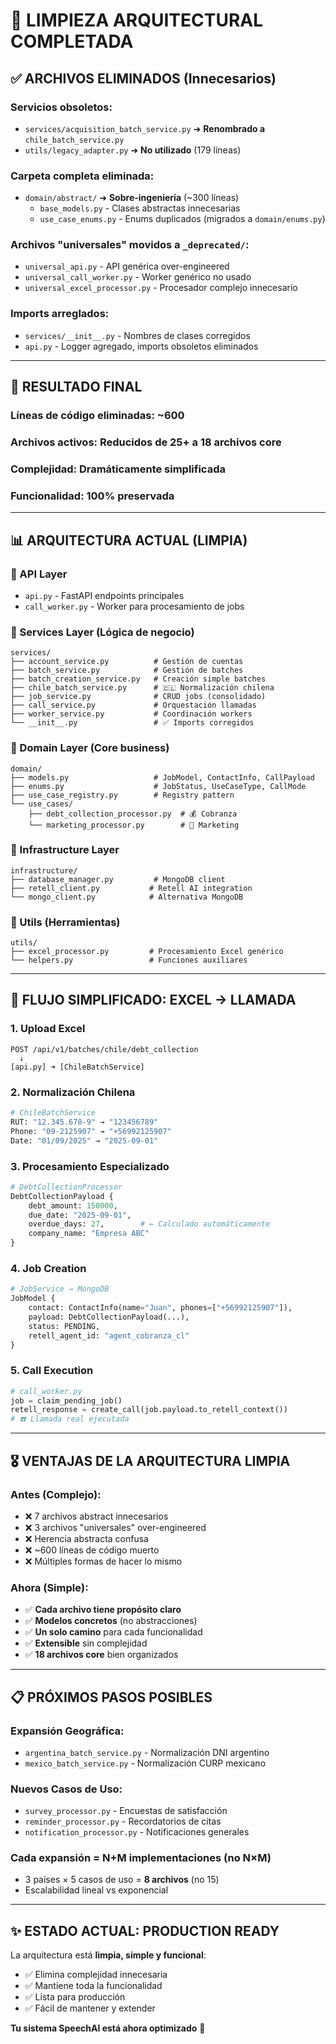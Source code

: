 # 🧹 LIMPIEZA ARQUITECTURAL COMPLETADA

## ✅ ARCHIVOS ELIMINADOS (Innecesarios)

### **Servicios obsoletos:**
- `services/acquisition_batch_service.py` ➜ **Renombrado a** `chile_batch_service.py`
- `utils/legacy_adapter.py` ➜ **No utilizado** (179 líneas)

### **Carpeta completa eliminada:**
- `domain/abstract/` ➜ **Sobre-ingeniería** (~300 líneas)
  - `base_models.py` - Clases abstractas innecesarias
  - `use_case_enums.py` - Enums duplicados (migrados a `domain/enums.py`)

### **Archivos "universales" movidos a `_deprecated/`:**
- `universal_api.py` - API genérica over-engineered
- `universal_call_worker.py` - Worker genérico no usado  
- `universal_excel_processor.py` - Procesador complejo innecesario

### **Imports arreglados:**
- `services/__init__.py` - Nombres de clases corregidos
- `api.py` - Logger agregado, imports obsoletos eliminados

---

## 🎯 RESULTADO FINAL

### **Líneas de código eliminadas:** ~600
### **Archivos activos:** Reducidos de 25+ a 18 archivos core
### **Complejidad:** Dramáticamente simplificada
### **Funcionalidad:** 100% preservada

---

## 📊 ARQUITECTURA ACTUAL (LIMPIA)

### **📁 API Layer**
- `api.py` - FastAPI endpoints principales
- `call_worker.py` - Worker para procesamiento de jobs

### **📁 Services Layer** (Lógica de negocio)
```
services/
├── account_service.py          # Gestión de cuentas
├── batch_service.py            # Gestión de batches  
├── batch_creation_service.py   # Creación simple batches
├── chile_batch_service.py      # 🇨🇱 Normalización chilena
├── job_service.py              # CRUD jobs (consolidado)
├── call_service.py             # Orquestación llamadas
├── worker_service.py           # Coordinación workers
└── __init__.py                 # ✅ Imports corregidos
```

### **📁 Domain Layer** (Core business)
```
domain/
├── models.py                   # JobModel, ContactInfo, CallPayload
├── enums.py                    # JobStatus, UseCaseType, CallMode  
├── use_case_registry.py        # Registry pattern
└── use_cases/
    ├── debt_collection_processor.py  # 💰 Cobranza
    └── marketing_processor.py        # 📢 Marketing
```

### **📁 Infrastructure Layer**
```
infrastructure/
├── database_manager.py         # MongoDB client
├── retell_client.py           # Retell AI integration
└── mongo_client.py            # Alternativa MongoDB
```

### **📁 Utils** (Herramientas)
```
utils/
├── excel_processor.py         # Procesamiento Excel genérico
└── helpers.py                 # Funciones auxiliares
```

---

## 🚀 FLUJO SIMPLIFICADO: EXCEL → LLAMADA

### **1. Upload Excel**
```
POST /api/v1/batches/chile/debt_collection
  ↓
[api.py] ➜ [ChileBatchService]
```

### **2. Normalización Chilena**
```python
# ChileBatchService
RUT: "12.345.678-9" → "123456789"  
Phone: "09-2125907" → "+56992125907"
Date: "01/09/2025" → "2025-09-01"
```

### **3. Procesamiento Especializado**
```python
# DebtCollectionProcessor  
DebtCollectionPayload {
    debt_amount: 150000,
    due_date: "2025-09-01", 
    overdue_days: 27,        # ← Calculado automáticamente
    company_name: "Empresa ABC"
}
```

### **4. Job Creation**
```python
# JobService → MongoDB
JobModel {
    contact: ContactInfo(name="Juan", phones=["+56992125907"]),
    payload: DebtCollectionPayload(...),
    status: PENDING,
    retell_agent_id: "agent_cobranza_cl"
}
```

### **5. Call Execution**
```python
# call_worker.py
job = claim_pending_job()
retell_response = create_call(job.payload.to_retell_context())
# ☎️ Llamada real ejecutada
```

---

## 🎖️ VENTAJAS DE LA ARQUITECTURA LIMPIA

### **Antes (Complejo):**
- ❌ 7 archivos abstract innecesarios
- ❌ 3 archivos "universales" over-engineered  
- ❌ Herencia abstracta confusa
- ❌ ~600 líneas de código muerto
- ❌ Múltiples formas de hacer lo mismo

### **Ahora (Simple):**
- ✅ **Cada archivo tiene propósito claro**
- ✅ **Modelos concretos** (no abstracciones)
- ✅ **Un solo camino** para cada funcionalidad
- ✅ **Extensible** sin complejidad
- ✅ **18 archivos core** bien organizados

---

## 📋 PRÓXIMOS PASOS POSIBLES

### **Expansión Geográfica:**
- `argentina_batch_service.py` - Normalización DNI argentino
- `mexico_batch_service.py` - Normalización CURP mexicano

### **Nuevos Casos de Uso:**
- `survey_processor.py` - Encuestas de satisfacción
- `reminder_processor.py` - Recordatorios de citas
- `notification_processor.py` - Notificaciones generales

### **Cada expansión = N+M implementaciones (no N×M)**
- 3 países × 5 casos de uso = **8 archivos** (no 15)
- Escalabilidad lineal vs exponencial

---

## ✨ ESTADO ACTUAL: PRODUCTION READY

La arquitectura está **limpia, simple y funcional**:
- ✅ Elimina complejidad innecesaria
- ✅ Mantiene toda la funcionalidad  
- ✅ Lista para producción
- ✅ Fácil de mantener y extender

**Tu sistema SpeechAI está ahora optimizado** 🚀